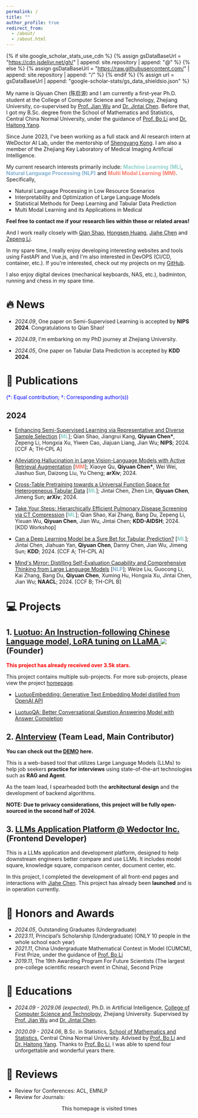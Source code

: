```yaml
---
permalink: /
title: ""
author_profile: true
redirect_from:
  - /about/
  - /about.html
---
```


{% if site.google_scholar_stats_use_cdn %}
{% assign gsDataBaseUrl = "https://cdn.jsdelivr.net/gh/" | append: site.repository | append: "@" %}
{% else %}
{% assign gsDataBaseUrl = "https://raw.githubusercontent.com/" | append: site.repository | append: "/" %}
{% endif %}
{% assign url = gsDataBaseUrl | append: "google-scholar-stats/gs_data_shieldsio.json" %}

<span class='anchor' id='about-me'></span>

My name is Qiyuan Chen (陈启源) and I am currently a first-year Ph.D. student at the College of Computer Science and Technology, Zhejiang University, co-supervised by [Prof. Jian Wu](https://person.zju.edu.cn/0004274) and [Dr. Jintai Chen](https://whatashot.github.io/). Before that, I got my B.Sc. degree from the School of Mathematics and Statistics, Central China Normal University, under the guidance of [Prof. Bo Li](http://maths.ccnu.edu.cn/info/1040/18436.htm) and [Dr. Haitong Yang](http://cs.ccnu.edu.cn/info/1158/2237.htm).

Since June 2023, I've been working as a full stack and AI research intern at WeDoctor AI Lab, under the mentorship of [Shengyang Kong](https://github.com/xxweimei). I am also a member of the Zhejiang Key Laboratory of Medical Imaging Artificial Intelligence.

My current research interests primarily include: **<span style="color:#8ECFC9">Machine Learning (ML)</span>**, **<span style="color:#82B0D2">Natural Language Processing (NLP)</span>** and **<span style="color:#FA7F6F">Multi Modal Learning (MM)</span>**. Specifically,

- Natural Language Processing in Low Resource Scenarios
- Interpretability and Optimization of Large Language Models
- Statistical Methods for Deep Learning and Tabular Data Prediction
- Multi Modal Learning and its Applications in Medical

**Feel free to contact me if your research lies within these or related areas!**

And I work really closely with [Qian Shao](https://abeier87.github.io/), [Hongsen Huang](https://github.com/SirlyDreamer), [Jiahe Chen](https://jiahechen2002.github.io/) and [Zepeng Li](https://lzzppp.github.io/).

In my spare time, I really enjoy developing interesting websites and tools using FastAPI and Vue.js, and I'm also interested in DevOPS (CI/CD, container, etc.). If you're interested, check out my projects on my [GitHub](https://github.com/qychen2001).

I also enjoy digital devices (mechanical keyboards, NAS, etc.), badminton, running and chess in my spare time.

<font color="red">
<span id="lastCommitTime"></span>
</font>

# 🔥 News

- _2024.09_, One paper on Semi-Supervised Learning is accepted by **NIPS 2024**. Congratulations to Qian Shao!

- _2024.09_, I'm embarking on my PhD journey at Zhejiang University.

- _2024.05_, One paper on Tabular Data Prediction is accepted by **KDD 2024**.

# 📝 Publications

<span style="color:blue">(\*: Equal contribution; $\dagger$: Corresponding author(s))</span>

## 2024

<!-- * [Alleviating Hallucination in Large Vision-Language Models with Active Retrieval Augmentation]() **<span style="color:#FA7F6F">MM</span>**]; Xiaoye Qu, **Qiyuan Chen\***, Wei Wei, Jiashuo Sun, Daizong Liu, Yu Cheng; **ACM TOMM**; 2024. [CCF B; TH-CPL B] -->

- [Enhancing Semi-Supervised Learning via Representative and Diverse Sample Selection](https://arxiv.org/abs/2409.11653) [**<span style="color:#8ECFC9">ML</span>**]; Qian Shao, Jiangrui Kang, **Qiyuan Chen\***, Zepeng Li, Hongxia Xu, Yiwen Cao, Jiajuan Liang, Jian Wu; **NIPS**; 2024. [CCF A; TH-CPL A]

* [Alleviating Hallucination in Large Vision-Language Models with Active Retrieval Augmentation](https://arxiv.org/abs/2408.00555) [**<span style="color:#FA7F6F">MM</span>**]; Xiaoye Qu, **Qiyuan Chen\***, Wei Wei, Jiashuo Sun, Daizong Liu, Yu Cheng; **arXiv**; 2024.

* [Cross-Table Pretraining towards a Universal Function Space for Heterogeneous Tabular Data](https://arxiv.org/abs/2406.00281) [**<span style="color:#8ECFC9">ML</span>**]; Jintai Chen, Zhen Lin, **Qiyuan Chen**, Jimeng Sun; **arXiv**; 2024.

* [Take Your Steps: Hierarchically Efficient Pulmonary Disease Screening via CT Compression](https://openreview.net/forum?id=JLyiMGQoqZ) [**<span style="color:#8ECFC9">ML</span>**]; Qian Shao, Kai Zhang, Bang Du, Zepeng Li, Yixuan Wu, **Qiyuan Chen**, Jian Wu, Jintai Chen; **KDD-AIDSH**; 2024. [KDD Workshop]

* [Can a Deep Learning Model be a Sure Bet for Tabular Prediction?](https://arxiv.org/abs/2301.02819v4) [**<span style="color:#8ECFC9">ML</span>**]; Jintai Chen, Jiahuan Yan, **Qiyuan Chen**, Danny Chen, Jian Wu, Jimeng Sun; **KDD**; 2024. [CCF A; TH-CPL A]

* [Mind's Mirror: Distilling Self-Evaluation Capability and Comprehensive Thinking from Large Language Models](https://arxiv.org/abs/2311.09214) [**<span style="color:#82B0D2">NLP</span>**]; Weize Liu, Guocong Li, Kai Zhang, Bang Du, **Qiyuan Chen**, Xuming Hu, Hongxia Xu, Jintai Chen, Jian Wu; **NAACL**; 2024. [CCF B; TH-CPL B]

<!-- TEMPLATE:

* [Title](url) [**<span style="color:#82B0D2">NLP</span>**]; Author; **Conference/Journal**; Year. [CCF x; TH-CPL x] -->

# 💻 Projects

<!-- <span style="color:blue">($\dagger$: Founder; $\ddagger$: Main contributor)</span> -->

<!-- <div class='paper-box'><div class='paper-box-image'><div><div class="badge">3.4K stars</div><img src='images/camel_back.png' alt="sym" width="100%"></div></div>
<div class='paper-box-text' markdown="1">

[Luotuo: An Instruction-following Chinese Language model, LoRA tuning on LLaMA](https://github.com/LC1332/Luotuo-Chinese-LLM)

Ziang Leng, Qiyuan Chen $\dagger$, Cheng Li

This project contains multiple sub-projects. For more sub-projects, please view the project [homepage](https://github.com/LC1332/Luotuo-Chinese-LLM).

- [LuotuoEmbedding: Generative Text Embedding Model distilled from OpenAI API](https://github.com/LC1332/Luotuo-Text-Embedding)

- [LuotuoQA: Better Conversational Question Answering Model with Answer Completion](https://github.com/LC1332/Luotuo-QA)
</div>
</div> -->

## 1. [Luotuo: An Instruction-following Chinese Language model, LoRA tuning on LLaMA ![](https://img.shields.io/github/stars/LC1332/Luotuo-Chinese-LLM)](https://github.com/LC1332/Luotuo-Chinese-LLM) (Founder)

**<span style="color:red">This project has already received over 3.5k stars.</span>**

This project contains multiple sub-projects. For more sub-projects, please view the project [homepage](https://github.com/LC1332/Luotuo-Chinese-LLM).

- [LuotuoEmbedding: Generative Text Embedding Model distilled from OpenAI API](https://github.com/LC1332/Luotuo-Text-Embedding)

- [LuotuoQA: Better Conversational Question Answering Model with Answer Completion](https://github.com/LC1332/Luotuo-QA)

## 2. [AInterview](https://github.com/qiyuan-chen/ChatInterview) (Team Lead, Main Contributor)

**You can check out the [DEMO](http://14.103.48.72/) here.**

This is a web-based tool that utilizes Large Language Models (LLMs) to help job seekers **practice for interviews** using state-of-the-art technologies such as **RAG and Agent**.

As the team lead, I spearheaded both the **architectural design** and the development of backend algorithms.

**NOTE: Due to privacy considerations, this project will be fully open-sourced in the second half of 2024.**

## 3. [LLMs Application Platform @ Wedoctor Inc.]() (Frontend Developer)

This is a LLMs application and development platform, designed to help downstream engineers better compare and use LLMs. It includes model square, knowledge square, comparison center, document center, etc.

In this project, I completed the development of all front-end pages and interactions with [Jiahe Chen](https://jiahechen2002.github.io/). This project has already been **launched** and is in operation currently.

# 🏅 Honors and Awards

- _2024.05_, Outstanding Graduates (Undergraduate)
- _2023.11_, Principal’s Scholarship (Undergraduate) (ONLY 10 people in the whole school each year)
- _2021.11_, China Undergraduate Mathematical Contest in Model (CUMCM), First Prize, under the guidance of [Prof. Bo Li](http://maths.ccnu.edu.cn/info/1040/18436.htm)
- _2019.11_, The 19th Awarding Program For Future Scientists (The largest pre-college scientific research event in China), Second Prize

# 📖 Educations

- _2024.09 - 2029.06 (expected)_, Ph.D. in Artificial Intelligence, [College of Computer Science and Technology](http://www.cs.zju.edu.cn/csen/), Zhejiang University. Supervised by [Prof. Jian Wu](https://person.zju.edu.cn/0004274) and [Dr. Jintai Chen](https://whatashot.github.io/).

- _2020.09 - 2024.06_, B.Sc. in Statistics, [School of Mathematics and Statistics](http://maths.ccnu.edu.cn/), Central China Normal University. Advised by [Prof. Bo Li](http://maths.ccnu.edu.cn/info/1040/18436.htm) and [Dr. Haitong Yang](http://cs.ccnu.edu.cn/info/1158/2237.htm). Thanks to [Prof. Bo Li](http://maths.ccnu.edu.cn/info/1040/18436.htm), I was able to spend four unforgettable and wonderful years there.

<!--
# 💬 Invited Talks

- *2023.11*, NLP Discuss, CCNU. [[Slides]](https://github.com/qiyuan-chen/qiyuan-chen.github.io/blob/main/talks/nlp-discuss-20231124.pdf)

-->

<!-- # 🎒 Visiting and Internship

- _2024.06 - 2024.09_, Visiting Scholar, Medical Big Data Center, Guangdong Academy of Medical Sciences, had the honor of working with [Prof. Huiying Liang](http://cmu.teacher.360eol.com/teacherBasic/preview?teacherId=16017). -->

# 🔎 Reviews

- Review for Conferences: ACL, EMNLP
- Review for Journals:

<div align="center">
<script async src="//busuanzi.ibruce.info/busuanzi/2.3/busuanzi.pure.mini.js"></script>
This homepage is visited <font color="purple" size="5"><span id="busuanzi_value_site_pv"></span></font> times
</div>

<div>

<script>
async function fetchLastCommitTime() {
    const owner = 'qychen2001';
    const repo = 'qychen2001.github.io';
    const url = `https://api.github.com/repos/${owner}/${repo}/commits`;
    try {
        const response = await fetch(url);
        if (!response.ok) {
            throw new Error(`Failed to fetch data from GitHub: ${response.statusText}`);
        }
        const data = await response.json();
        const lastCommitDate = new Date(data[0].commit.committer.date);
        document.getElementById('lastCommitTime').textContent = `Last Updated in ${lastCommitDate.toLocaleDateString()}`;
    } catch (error) {
        console.error('Error fetching commit time:', error);
        // document.getElementById('lastCommitTime').textContent = 'Failed to fetch commit time.';
    }
}
fetchLastCommitTime();
</script>
</div>
